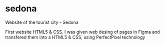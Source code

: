 # sedona

Website of the tourist city - Sedona

First website HTML5 & CSS. I was given web desing of pages in Figma and transfered them into a HTML5 & CSS, using PerfectPixel technology
